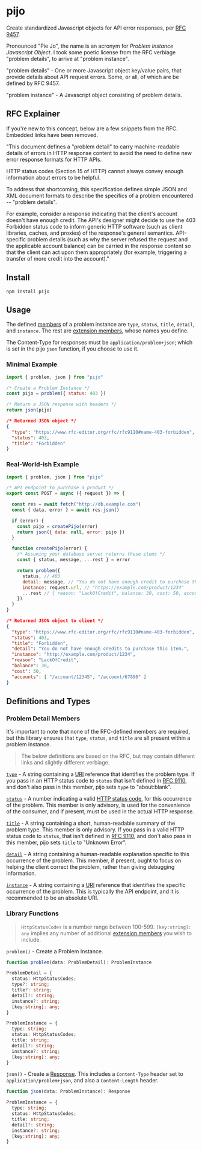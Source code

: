 # pijo

Create standardized Javascript objects for API error responses, per [RFC 9457](https://www.rfc-editor.org/rfc/rfc9457).

Pronounced "Pie Jo", the name is an acronym for _Problem Instance Javascript Object_. I took some poetic license from the RFC verbiage "problem details", to arrive at "problem instance".

"problem details" - One or more Javascript object key/value pairs, that provide details about API request errors. Some, or all, of which are be defined by RFC 9457.

"problem instance" - A Javascript object consisting of problem details.

## RFC Explainer

If you're new to this concept, below are a few snippets from the RFC. Embedded links have been removed.

"This document defines a "problem detail" to carry machine-readable details of errors in HTTP response content to avoid the need to define new error response formats for HTTP APIs.

HTTP status codes (Section 15 of HTTP) cannot always convey enough information about errors to be helpful.

To address that shortcoming, this specification defines simple JSON and XML document formats to describe the specifics of a problem encountered -- "problem details".

For example, consider a response indicating that the client's account doesn't have enough credit. The API's designer might decide to use the 403 Forbidden status code to inform generic HTTP software (such as client libraries, caches, and proxies) of the response's general semantics. API-specific problem details (such as why the server refused the request and the applicable account balance) can be carried in the response content so that the client can act upon them appropriately (for example, triggering a transfer of more credit into the account)."

## Install

`npm install pijo`

## Usage

The defined [members](https://www.rfc-editor.org/rfc/rfc9457#name-members-of-a-problem-detail) of a problem instance are `type`, `status`, `title`, `detail`, and `instance`. The rest are [extension members](https://www.rfc-editor.org/rfc/rfc9457#name-extension-members), whose names you define.

The Content-Type for responses must be `application/problem+json`; which is set in the pijo `json` function, if you choose to use it.

### Minimal Example
```js
import { problem, json } from "pijo"

/* Create a Problem Instance */
const pijo = problem({ status: 403 })

/* Return a JSON response with headers */
return json(pijo)
```
```json
/* Returned JSON object */
{
  "type": "https://www.rfc-editor.org/rfc/rfc9110#name-403-forbidden",
  "status": 403,
  "title": "Forbidden"
}
```

### Real-World-ish Example
```js
import { problem, json } from "pijo"

/* API endpoint to purchase a product */
export const POST = async ({ request }) => {

  const res = await fetch("http://db.example.com")
  const { data, error } = await res.json()

  if (error) {
    const pijo = createPijo(error)
    return json({ data: null, error: pijo })
  }

  function createPijo(error) {
    /* Assuming your database server returns these items */
    const { status, message, ...rest } = error

    return problem({ 
      status, // 403
      detail: message, // "You do not have enough credit to purchase this item."
      instance: request.url, // "https://example.com/product/1234"
      ...rest // { reason: "LackOfCredit", balance: 30, cost: 50, accounts: [ "/account/12345", "/account/67890" ] }
    })
  }
}
```
```json
/* Returned JSON object to client */
{
  "type": "https://www.rfc-editor.org/rfc/rfc9110#name-403-forbidden",
  "status": 403,
  "title": "Forbidden",
  "detail": "You do not have enough credits to purchase this item.",
  "instance": "http://example.com/product/1234",
  "reason": "LackOfCredit",
  "balance": 30,
  "cost": 50,
  "accounts": [ "/account/12345", "/account/67890" ]
}
```

## Definitions and Types

### Problem Detail Members

It's important to note that none of the RFC-defined members are required, but this library ensures that `type`, `status`, and `title` are all present within a problem instance.

> The below definitions are based on the RFC, but may contain different links and slightly different verbiage.

[`type`](https://www.rfc-editor.org/rfc/rfc9457#name-type) - A string containing a [URI](https://www.rfc-editor.org/rfc/rfc3986.html#page-7) reference that identifies the problem type. If you pass in an HTTP status code to `status` that isn't defined in [RFC 9110](https://www.rfc-editor.org/rfc/rfc9110#name-status-codes), and don't also pass in this member, pijo sets `type` to "about:blank".

[`status`](https://www.rfc-editor.org/rfc/rfc9457#name-status) - A number indicating a valid [HTTP status code](https://www.rfc-editor.org/rfc/rfc9110#name-status-codes), for this occurrence of the problem. This member is only advisory, is used for the convenience of the consumer, and if present, must be used in the actual HTTP response.

[`title`](https://www.rfc-editor.org/rfc/rfc9457#name-title) - A string containing a short, human-readable summary of the problem type. This member is only advisory. If you pass in a valid HTTP status code to `status`, that isn't defined in [RFC 9110](https://www.rfc-editor.org/rfc/rfc9110#name-status-codes), and don't also pass in this member, pijo sets `title` to "Unknown Error".

[`detail`](https://www.rfc-editor.org/rfc/rfc9457#name-detail) - A string containing a human-readable explanation specific to this occurrence of the problem. This member, if present, ought to focus on helping the client correct the problem, rather than giving debugging information.

[`instance`](https://www.rfc-editor.org/rfc/rfc9457#name-instance) - A string containing a [URI](https://www.rfc-editor.org/rfc/rfc3986.html#page-7) reference that identifies the specific occurrence of the problem. This is typically the API endpoint, and it is recommended to be an absolute URI.

### Library Functions

> `HttpStatusCodes` is a number range between 100-599. `[key:string]: any` implies any number of additional [extension members](https://www.rfc-editor.org/rfc/rfc9457#name-extension-members) you wish to include.

`problem()` - Create a Problem Instance.
```ts
function problem(data: ProblemDetail): ProblemInstance

ProblemDetail = {
  status: HttpStatusCodes;
  type?: string;
  title?: string;
  detail?: string;
  instance?: string;
  [key:string]: any;
}

ProblemInstance = {
  type: string;
  status: HttpStatusCodes;
  title: string;
  detail?: string;
  instance?: string;
  [key:string]: any;
}
```

`json()` - Create a [Response](https://developer.mozilla.org/en-US/docs/Web/API/Response). This includes a `Content-Type` header set to `application/problem+json`, and also a `Content-Length` header.
```ts
function json(data: ProblemInstance): Response

ProblemInstance = {
  type: string;
  status: HttpStatusCodes;
  title: string;
  detail?: string;
  instance?: string;
  [key:string]: any;
}
```
